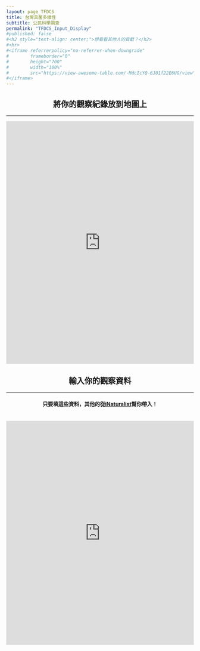 ```yaml
---
layout: page_TFDCS
title: 台灣真菌多樣性
subtitle: 公民科學調查
permalink: "TFDCS_Input_Display"
#published: false
#<h2 style="text-align: center;">想看看其他人的貢獻？</h2>
#<hr>
#<iframe referrerpolicy="no-referrer-when-downgrade" 
#        frameborder="0"
#        height="700" 
#        width="100%" 
#        src="https://view-awesome-table.com/-MdcIcYQ-6J01f22E6UG/view">
#</iframe>
---
```

<h2 style="text-align: center;">將你的觀察紀錄放到地圖上</h2>
<hr>  
<iframe referrerpolicy="no-referrer-when-downgrade" 
        frameborder="0"
        height="650"
        width="100%"
        src="https://script.google.com/macros/s/AKfycbzY2oeeD-TYU-G2sW2qZv9aOCPPhZwswOUsLJM-vhBnYFFQxegWiMd4oe_tAMbFiyuU4A/exec">
</iframe>
<h2 style="text-align: center;">輸入你的觀察資料</h2>
<hr>     
<h4 style="text-align: center;">只要填這些資料，其他的從<a href="https://www.inaturalist.org/">iNaturalist</a>幫你帶入！</h4><br>
<iframe frameborder="0"
        height="600"
        width="100%"
        scrolling="no"
        style="overflow:hidden"
        src="https://script.google.com/macros/s/AKfycbyxVTIwR4_BjmJvEn83c0PjQzeiuhLJ1GasXoY2uKF-DnnZmCHUDcfIJ5aO2CYPwGKeTg/exec">
</iframe>
